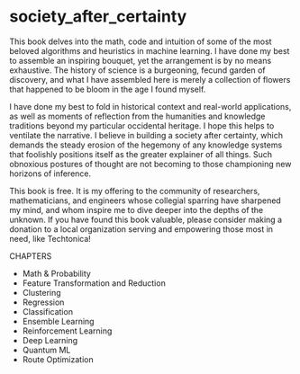 # society_after_certainty

This book delves into the math, code and intuition of some of the most beloved algorithms and heuristics in machine learning. 
I have done my best to assemble an inspiring bouquet, yet the arrangement is by no means exhaustive. The history of science is a burgeoning, fecund garden of discovery, and what I have assembled here is merely a collection of flowers that happened to be bloom in the age I found myself. 

I have done my best to fold in historical context and real-world applications, as well as moments of reflection from the humanities and knowledge traditions beyond my particular occidental heritage. I hope this helps to ventilate the narrative. I believe in building a society after certainty, which demands the steady erosion of the hegemony of any knowledge systems that foolishly positions itself as the greater explainer of all things. Such obnoxious postures of thought are not becoming to those championing new horizons of inference. 

This book is free. It is my offering to the community of researchers, mathematicians, and engineers whose collegial sparring have sharpened my mind, and whom inspire me to dive deeper into the depths of the unknown. If you have found this book valuable, please consider making a donation to a local organization serving and empowering those most in need, like Techtonica! 


CHAPTERS
* Math & Probability
* Feature Transformation and Reduction 
* Clustering
* Regression 
* Classification
* Ensemble Learning 
* Reinforcement Learning 
* Deep Learning 
* Quantum ML
* Route Optimization 
